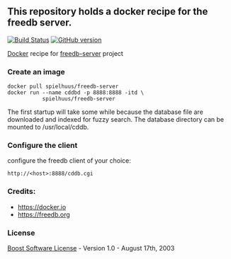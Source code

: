 ## This repository holds a docker recipe for the freedb server.


[![Build Status](https://travis-ci.org/spielhuus/docker-freedb-server.svg?branch=master)](https://travis-ci.org/spielhuus/docker-freedb-server)
[![GitHub version](https://badge.fury.io/gh/spielhuus%2Fdocker-freedb-server.svg)](https://hub.docker.com/r/spielhuus/freedb-server)

[Docker](https://docker.io/) recipe for [freedb-server](http://www.freedb.org/en/download__server_software.4.html) project

### Create an image 

```
docker pull spielhuus/freedb-server
docker run --name cddbd -p 8888:8888 -itd \
           spielhuus/freedb-server
```

The first startup will take some while because the database file are downloaded and indexed for fuzzy search. 
The database directory can be mounted to /usr/local/cddb.

### Configure the client

configure the freedb client of your choice:

```
http://<host>:8888/cddb.cgi
```


### Credits:

* https://docker.io
* https://freedb.org

### License 

[Boost Software License](http://www.boost.org/LICENSE_1_0.txt) - Version 1.0 - August 17th, 2003

